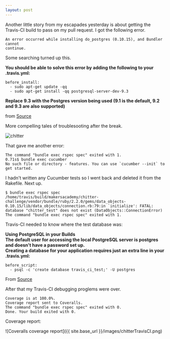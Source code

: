 ```yaml
---
layout: post
---
```

Another little story from my escapades yesterday is about getting the Travis-CI build to pass on my pull request.  I got the following error.

```
An error occurred while installing do_postgres (0.10.15), and Bundler cannot
continue.
```

Some searching turned up this.

**You should be able to solve this error by adding the following to your 
.travis.yml:**

```
before_install:
  - sudo apt-get update -qq
  - sudo apt-get install -qq postgresql-server-dev-9.3
```

**Replace 9.3 with the Postgres version being used (9.1 is the default, 
9.2 and 9.3 are also supported)**

from [Source](https://groups.google.com/forum/#!topic/travis-ci/TJcCVfTR-eQ)  

More compelling tales of troublesooting after the break.

![chitter](https://github.com/sanjsanj/chitter-challenge/blob/master/public/images/chitter_screenshot_01.png?raw=true)

<!--more-->

That gave me another error:  

```
The command "bundle exec rspec spec" exited with 1.
0.71s$ bundle exec cucumber
No such file or directory - features. You can use `cucumber --init` to get started.
```

I hadn't written any Cucumber tests so I went back and deleted it from the Rakefile.  Next up.

```
$ bundle exec rspec spec
/home/travis/build/makersacademy/chitter-challenge/vendor/bundle/ruby/2.2.0/gems/data_objects-0.10.15/lib/data_objects/connection.rb:79:in `initialize': FATAL:  database "chitter_test" does not exist (DataObjects::ConnectionError)
The command "bundle exec rspec spec" exited with 1.
```

Travis-CI needed to know where the test database was:  

**Using PostgreSQL in your Builds  
The default user for accessing the local PostgreSQL server is postgres and doesn't have a password set up.  
Creating a database for your application requires just an extra line in your .travis.yml:**

```
before_script:  
  - psql -c 'create database travis_ci_test;' -U postgres
```

From [Source](http://docs.travis-ci.com/user/using-postgresql/)

After that my Travis-CI debugging proglems were over.

```
Coverage is at 100.0%.
Coverage report sent to Coveralls.
The command "bundle exec rspec spec" exited with 0.
Done. Your build exited with 0.
```

Coverage report:

![Coveralls coverage report]({{ site.base_url }}/images/chitterTravisCI.png)
